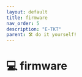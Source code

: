 ```yaml
---
layout: default
title: firmware
nav_order: 5
description: "E-TKT"
parent: 🛠️ do it yourself!
---
```


# 💻 **firmware**

